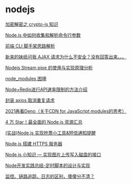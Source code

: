 # nodejs

[加密解密之 crypto-js 知识](https://mp.weixin.qq.com/s/fBf1HikWSNLtltGCPyB9pQ)

[Node.js 中如何收集和解析命令行参数](https://mp.weixin.qq.com/s/b63Cvvor-GpIGicRIF_Oqg)

[前端 CLI 脚手架思路解析](https://mp.weixin.qq.com/s/Rfov1ZMwS2g_2p-aOMEHbQ)

[新来的妹纸问我 AJAX 请求为什么不安全？没有回答出来。。。](https://mp.weixin.qq.com/s/VVbi7mFhGdsmom-kraq_bg)

[Nodejs Stream pipe 的使用与实现原理分析](https://mp.weixin.qq.com/s/NoIMXpI4buTVaXGFVhD8tA)

[node_modules 困境](https://mp.weixin.qq.com/s/u92k389qtoSfENT9BfOcOg)

[Node+Redis进行API速率限制的方法介绍](https://mp.weixin.qq.com/s/2rBT_B9iaTvaTNffD6_URQ)

[封装 axios 取消重复请求](https://mp.weixin.qq.com/s/nDPM6HzLKkAIqmW91I9W-A)

[2021再看Deno（关于CDN for JavaScript modules的思考）](https://mp.weixin.qq.com/s?__biz=MzAxMTU0NTc4Nw==&mid=2661157880&idx=1&sn=0a002f0548b30319f5e2c45dbf40dfb8&scene=21#wechat_redirect)

[4 万 Star！最全面的 Node.js 资源汇总](https://mp.weixin.qq.com/s?__biz=MzAxMDM0MzQ4Mg==&mid=303578860&idx=1&sn=8839ab1de0e8388d2466dd4c0f2b26ed&chksm=0cbd5bb93bcad2afc44daba2b2ef4917cdd2eca1b105b5d13b20e1e25ae86604c59ea8b35f05&mpshare=1&scene=24&srcid=1227J14pE2YEW2CnsvT9jEdH&sharer_sharetime=1609043282731&sharer_shareid=18af4598a510ab1911de864d55f65d3a&key=e5a6f4840bcd614c0500b9e7a32de0ab04c501224946fa8010e384c6da9b86708257d15ff1a6fc1d05d16fb2edc63c41a85b4bc678834e0584aec380b3c460ac2f0600da260cb0ea71366a159d249088bd70af8b1d587a9ad7cf8ad6b888901d61b847e41e227776029f9087dc185860af604136a982adf2b8da0e97751164a4&ascene=14&uin=Mzc2MjkyMjk0MQ%3D%3D&devicetype=Windows+10+x64&version=6300002f&lang=zh_CN&exportkey=Azdgq68iGsCNR76Tm%2F8IcAo%3D&pass_ticket=uG0ITW7VbQre912sCs3w03oa5DNRIG3UHrL1%2FYIYsorCPizXQjGGAVEkkNHwDWci&wx_header=0)

[(实战)Node.js 实现抢票小工具&短信通知提醒](https://mp.weixin.qq.com/s?__biz=MzUzNjk5MTE1OQ==&mid=2247494988&idx=1&sn=587b1592781185f36a0dff9473e5f87a&chksm=faef6994cd98e082ce499d0bf0f9d4bbddb4f92467acf41d56a9dde07d625ab3f68874a11d25&mpshare=1&scene=24&srcid=0101y3kJN9spzefkwapyl9jq&sharer_sharetime=1609513129801&sharer_shareid=18af4598a510ab1911de864d55f65d3a&key=7326df0a627d9fb5dbf3cf53318f37032e4a49295149c9ad7e65a0c814a54beff69a509a100695ac4748c16b320582c62c2f35ee0873c3b0c20d1738f3f07488c7af68aa6a42041d7a387355592b1383ee007e65092522ddf8bf5fe797b107d1cd533fb459c38f0ce6171e156b302fe4b45214d799d54f4097c48d283ed1ef83&ascene=14&uin=Mzc2MjkyMjk0MQ%3D%3D&devicetype=Windows+10+x64&version=6300002f&lang=zh_CN&exportkey=AzhECp%2BYzNQSZYjagsXxWak%3D&pass_ticket=uG0ITW7VbQre912sCs3w03oa5DNRIG3UHrL1%2FYIYsorCPizXQjGGAVEkkNHwDWci&wx_header=0)

[Node.js 搭建 HTTPS 服务器](https://mp.weixin.qq.com/s?__biz=MzUxNzk1MjQ0Ng==&mid=2247489647&idx=2&sn=0208fa8abd03f4dd3c457fd8e585b8e9&chksm=f9911ebecee697a860854e2c57977eca7df732feb85b6881c3ccb81cd821c0663902b76b67c6&mpshare=1&scene=24&srcid=0104DQt9971hZGz4u5shiHeS&sharer_sharetime=1609753044678&sharer_shareid=18af4598a510ab1911de864d55f65d3a&key=3712d248eda753bf5f2a5a063c37313b43c125c92ded89c5d3d42ba7a02f9527dab9f7990c6f508138f194446129bb2bb3f38d694799777c477672b132a248f8fcb493b02bf51b1ccfb0b397b9741a3189b97e9589bb8b91e09679c7a34e281fefe109c30251842aaa272673f91bf1e157d2556ca34a01fc007785564e34fd29&ascene=14&uin=Mzc2MjkyMjk0MQ%3D%3D&devicetype=Windows+10+x64&version=6300002f&lang=zh_CN&exportkey=AwBqqaQ6wYD9VA3WmyAt%2FZs%3D&pass_ticket=uG0ITW7VbQre912sCs3w03oa5DNRIG3UHrL1%2FYIYsorCPizXQjGGAVEkkNHwDWci&wx_header=0)

[Node.js 小知识 — 实现图片上传写入磁盘的接口](https://mp.weixin.qq.com/s?__biz=MzIyNDU2NTc5Mw==&mid=2247489666&idx=1&sn=a5bf2c1be3b334ddde18f2d264dc61ac&chksm=e80c57ccdf7bdedac94fdb2ac93cc61cb533314a4b1c114b23cb2535c4f2057644aab1434984&mpshare=1&scene=24&srcid=0104tNH8B4j1VIe2Iz5YrM03&sharer_sharetime=1609753176196&sharer_shareid=18af4598a510ab1911de864d55f65d3a&key=ea7446b0013173841a74da8512784e6b9578a96a2a7516b2828adc2a6681cc14b10687e735aaa573315ceb4fa9baed0e49b7f756065be225857ec9c214ab17ad95050f7ae26e8de25973d6836c4cb57a83703d6349115fb3e5e4c6eeb244e1409595dc40d61b23d5b97d317d682c8491a1f7d62f0b17a56cd8170fb7860b16ed&ascene=14&uin=Mzc2MjkyMjk0MQ%3D%3D&devicetype=Windows+10+x64&version=6300002f&lang=zh_CN&exportkey=A%2BGew0KdKNRaByHPOFXPrps%3D&pass_ticket=uG0ITW7VbQre912sCs3w03oa5DNRIG3UHrL1%2FYIYsorCPizXQjGGAVEkkNHwDWci&wx_header=0)

[Node开发实践总结-定时脚本的设计与实现](https://mp.weixin.qq.com/s?__biz=MzUxNzk1MjQ0Ng==&mid=2247489665&idx=2&sn=a20ed5d1b726c463555ceb72e5273059&chksm=f9911e50cee6974634201b2a122a155ffd44b630a66d433dc74655147cccb27ca0c431608c54&mpshare=1&scene=24&srcid=0105B6xj9iOlvGPtlDT62VOc&sharer_sharetime=1609838133131&sharer_shareid=18af4598a510ab1911de864d55f65d3a&key=b32b778d3cd3c426c398f3197b1435660cbce000f87ac1c8fe59028878002ba9c449ee11f68cd2032a7bdaa184ac6bcc29b5b35b887e93ae0b6a213c353973cbde82c6e1b8561e426959dac6f2abcd6b29ba11cf8f41e71545dfd3dc1a9f0d8db7b914d94c8e172638a0437cbd28df2cc0dade17fb020cc76c0eb65df4e2bc0f&ascene=14&uin=Mzc2MjkyMjk0MQ%3D%3D&devicetype=Windows+10+x64&version=6300002f&lang=zh_CN&exportkey=A78g1DxQWmzE77FXpkogJ2w%3D&pass_ticket=uG0ITW7VbQre912sCs3w03oa5DNRIG3UHrL1%2FYIYsorCPizXQjGGAVEkkNHwDWci&wx_header=0)

[监控、链路追踪、日志的区别，傻傻分不清？](https://mp.weixin.qq.com/s?__biz=MzIyNDU2NTc5Mw==&mid=2247489749&idx=2&sn=afcfade7ca90a5a6de6b29e743ce5a83&chksm=e80c579bdf7bde8dd66a8e49268a3840cf06fb2e39e54eb275fc095d54edc7fe056cba7250cc&mpshare=1&scene=24&srcid=0109YgUwhuQlxUyUAuNLcqkU&sharer_sharetime=1610160613192&sharer_shareid=18af4598a510ab1911de864d55f65d3a&key=ea7446b0013173846fcd6db7c4cf5e3ef2154ac67254227c20d805106e0a29468692f6e8fbb9dc8f5f4d3d6b2231c1cf2f32d356c6e9b00ec92232e18a6a0e63db8760e1b798c173badf5927b88f1130b85336f6556af8816cea67f5a73d17b5da2565f774c66b8dc7ee8b57bb5c0b4c3eab28e7f0e110c66bcbf80a7ad5686b&ascene=14&uin=Mzc2MjkyMjk0MQ%3D%3D&devicetype=Windows+10+x64&version=6300002f&lang=zh_CN&exportkey=A0JM1FcYWsiKK%2FECF1QPS24%3D&pass_ticket=uG0ITW7VbQre912sCs3w03oa5DNRIG3UHrL1%2FYIYsorCPizXQjGGAVEkkNHwDWci&wx_header=0)